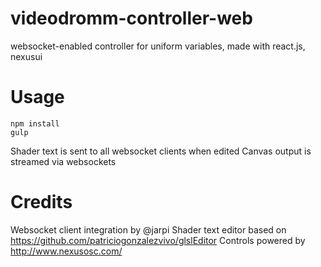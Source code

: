 # videodromm-controller-web
websocket-enabled controller for uniform variables, made with react.js, nexusui

# Usage
```
npm install
gulp
```

Shader text is sent to all websocket clients when edited
Canvas output is streamed via websockets

# Credits
Websocket client integration by @jarpi
Shader text editor based on https://github.com/patriciogonzalezvivo/glslEditor
Controls powered by http://www.nexusosc.com/
